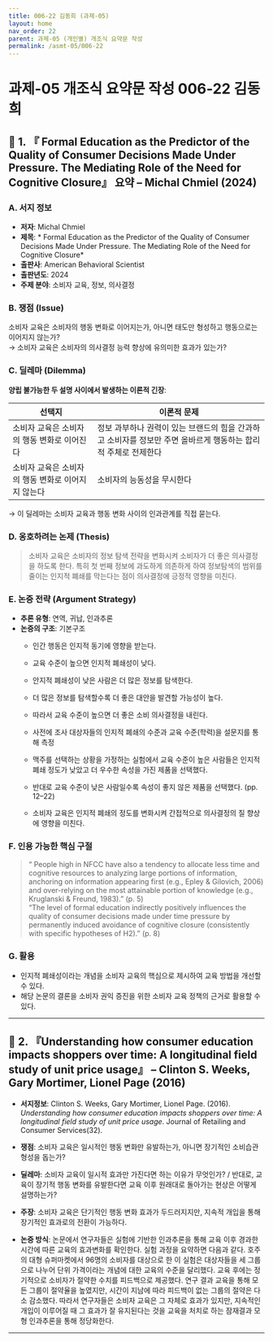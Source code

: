 ```yaml
---
title: 006-22 김동희 (과제-05)
layout: home
nav_order: 22
parent: 과제-05 (개인별) 개조식 요약문 작성
permalink: /asmt-05/006-22
---
```


# 과제-05 개조식 요약문 작성 006-22 김동희 

## 📘 1. 『 Formal Education as the Predictor of the Quality of Consumer Decisions Made Under Pressure. The Mediating Role of the Need for Cognitive Closure』 요약 – Michal Chmiel (2024)

### A. 서지 정보  
- **저자**: Michal Chmiel 
- **제목**: * Formal Education as the Predictor of the Quality of Consumer Decisions Made Under Pressure. The Mediating Role of the Need for Cognitive Closure*  
- **출판사**: American Behavioral Scientist 
- **출판년도**: 2024  
- **주제 분야**: 소비자 교육, 정보, 의사결정


### B. 쟁점 (Issue)  
소비자 교육은 소비자의 행동 변화로 이어지는가, 아니면 태도만 형성하고 행동으로는 이어지지 않는가?  
→ 소비자 교육은 소비자의 의사결정 능력 향상에 유의미한 효과가 있는가?


### C. 딜레마 (Dilemma)  
**양립 불가능한 두 설명 사이에서 발생하는 이론적 긴장**:

| 선택지 | 이론적 문제 |
|--------|-------------|
| 소비자 교육은 소비자의 행동 변화로 이어진다 | 정보 과부하나 권력이 있는 브랜드의 힘을 간과하고 소비자를 정보만 주면 올바르게 행동하는 합리적 주체로 전제한다 |
| 소비자 교육은 소비자의 행동 변화로 이어지지 않는다 | 소비자의 능동성을 무시한다 |

→ 이 딜레마는 소비자 교육과 행동 변화 사이의 인과관계를 직접 묻는다.


### D. 옹호하려는 논제 (Thesis)  
> 소비자 교육은 소비자의 정보 탐색 전략을 변화시켜 소비자가 더 좋은 의사결정을 하도록 한다. 특히 첫 번째 정보에 과도하게 의존하게 하여 정보탐색의 범위를 줄이는 인지적 폐쇄를 막는다는 점이 의사결정에 긍정적 영향을 미친다.

### E. 논증 전략 (Argument Strategy)  
- **추론 유형**: 연역, 귀납, 인과추론 
- **논증의 구조**:
  기본구조
  - 인간 행동은 인지적 동기에 영향을 받는다.
  - 교육 수준이 높으면 인지적 폐쇄성이 낮다.  
  - 안지적 폐쇄성이 낮은 사람은 더 많은 정보를 탐색한다.
  - 더 많은 정보를 탐색할수록 더 좋은 대안을 발견할 가능성이 높다.
  - 따라서 교육 수준이 높으면 더 좋은 소비 의사결정을 내린다.

  - 사전에 조사 대상자들의 인지적 폐쇄의 수준과 교육 수준(학력)을 설문지를 통해 측정
  - 맥주를 선택하는 상황을 가정하는 실험에서 교육 수준이 높은 사람들은 인지적 폐쇄 정도가 낮았고 더 우수한 속성을 가진 제품을 선택했다.  
  - 반대로 교육 수준이 낮은 사람일수록 속성이 좋지 않은 제품을 선택했다. (pp. 12–22)  
  - 소비자 교육은 인지적 폐쇄의 정도를 변화시켜 간접적으로 의사결정의 질 향상에 영향을 미친다.


### F. 인용 가능한 핵심 구절
> “  People high in NFCC have also a tendency to allocate less time and cognitive resources to analyzing large 
portions of information, anchoring on information appearing first (e.g., Epley & Gilovich, 2006) and over-relying on the most attainable portion of knowledge (e.g., Kruglanski & Freund, 1983).” (p. 5)  
> “The level of formal education indirectly positively influences the quality of consumer decisions made under time pressure by permanently induced avoidance of cognitive closure (consistently with specific hypotheses of H2).” (p. 8)


### G. 활용
- 인지적 폐쇄성이라는 개념을 소비자 교육의 핵심으로 제시하여 교육 방법을 개선할 수 있다.
- 해당 논문의 결론을 소비자 권익 증진을 위한 소비자 교육 정책의 근거로 활용할 수 있다. 

---

## 📘 2. 『Understanding how consumer education impacts shoppers over time: A longitudinal field study of unit price usage』 – Clinton S. Weeks, Gary Mortimer, Lionel Page (2016)

- **서지정보**: Clinton S. Weeks, Gary Mortimer, Lionel Page. (2016). *Understanding how consumer education impacts shoppers over time: A longitudinal field study of unit price usage*. Journal of Retailing and Consumer Services(32).

- **쟁점**: 소비자 교육은 일시적인 행동 변화만 유발하는가, 아니면 장기적인 소비습관 형성을 돕는가?  
- **딜레마**: 소비자 교육이 일시적 효과만 가진다면 하는 이유가 무엇인가? / 반대로, 교육이 장기적 행동 변화를 유발한다면 교육 이후 원래대로 돌아가는 현상은 어떻게 설명하는가? 
- **주장**: 소비자 교육은 단기적인 행동 변화 효과가 두드러지지만, 지속적 개입을 통해 장기적인 효과로의 전환이 가능하다. 
- **논증 방식**: 논문에서 연구자들은 실험에 기반한 인과추론을 통해 교육 이후 경과한 시간에 따른 교육의 효과변화를 확인한다. 실험 과정을 요약하면 다음과 같다. 호주의 대형 슈퍼마켓에서 96명의 소비자를 대상으로 한 이 실험은 대상자들을 세 그룹으로 나누어 단위 가격이라는 개념에 대한 교육의 수준을 달리했다. 교육 후에는 정기적으로 소비자가 절약한 수치를 피드백으로 제공했다. 연구 결과 교육을 통해 모든 그룹이 절약율을 높였지만, 시간이 지남에 따라 피드백이 없는 그룹의 절약은 다소 감소했다. 따라서 연구자들은 소비자 교육은 그 자체로 효과가 있지만, 지속적인 개입이 이루어질 때 그 효과가 잘 유지된다는 것을 교육을 처치로 하는 잠재결과 모형 인과추론을 통해 정당화한다.

---


